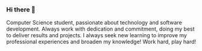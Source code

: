 ### Hi there 👋

Computer Science student, passionate about technology and software development. Always work with dedication and commitment, doing my best to deliver results and projects. I always seek new learning to improve my professional experiences and broaden my knowledge! Work hard, play hard!
